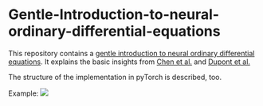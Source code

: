 # Gentle-Introduction-to-neural-ordinary-differential-equations

This repository contains a [gentle introduction to neural ordinary differential equations](neuralODE.md).
It explains the basic insights from [Chen et al.](https://arxiv.org/abs/1806.07366) and [Dupont et al.](https://arxiv.org/abs/1904.01681)

The structure of the implementation in pyTorch is described, too.

Example:
![]([assets/ode_demo.gif](https://github.com/rtqichen/torchdiffeq/blob/master/assets/ode_demo.gif))

